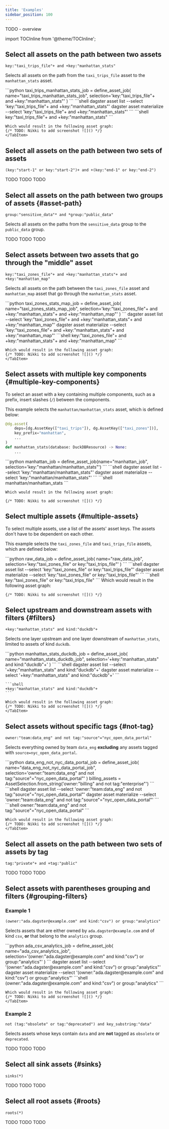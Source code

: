 ```yaml
---
title: 'Examples'
sidebar_position: 100
---
```


TODO - overview

import TOCInline from '@theme/TOCInline';

<TOCInline toc={toc} />

## Select all assets on the path between two assets

```shell
key:"taxi_trips_file"+ and +key:"manhattan_stats"
```

Selects all assets on the path from the `taxi_trips_file` asset to the `manhattan_stats` asset.

<Tabs groupId="examples">
    <TabItem value="python" label="Python">
    ```python
    taxi_trips_manhattan_stats_job = define_asset_job(
        name="taxi_trips_manhattan_stats_job", selection='key:"taxi_trips_file"+ and +key:"manhattan_stats"'
    )
    ```
    </TabItem>
    <TabItem value="cli" label="CLI">
    ```shell
    dagster asset list --select 'key:"taxi_trips_file"+ and +key:"manhattan_stats"'
    dagster asset materialize --select 'key:"taxi_trips_file"+ and +key:"manhattan_stats"'
    ```
    </TabItem>
    <TabItem value="dagster-ui" label="Dagster UI">
    ```shell
    key:"taxi_trips_file"+ and +key:"manhattan_stats"
    ```

    Which would result in the following asset graph:
    {/* TODO: Nikki to add screenshot ![]() */}
    </TabItem>
</Tabs>

## Select all assets on the path between two sets of assets

```shell
(key:"start-1" or key:"start-2")+ and +(key:"end-1" or key:"end-2")
```

<Tabs groupId="examples">
    <TabItem value="python" label="Python">
        TODO
    </TabItem>
    <TabItem value="cli" label="CLI">
        TODO
    </TabItem>
    <TabItem value="dagster-ui" label="Dagster UI">
        TODO
    </TabItem>
</Tabs>

## Select all assets on the path between two groups of assets \{#asset-path}

```shell
group:"sensitive_data"* and *group:"public_data"
```

Selects all assets on the paths from the `sensitive_data` group to the `public_data` group.

<Tabs groupId="examples">
    <TabItem value="python" label="Python">
        TODO
    </TabItem>
    <TabItem value="cli" label="CLI">
        TODO
    </TabItem>
    <TabItem value="dagster-ui" label="Dagster UI">
        TODO
    </TabItem>
</Tabs>

## Select assets between two assets that go through the "middle" asset

```shell
key:"taxi_zones_file"+ and +key:"manhattan_stats"+ and +key:"manhattan_map"
```

Selects all assets on the path between the `taxi_zones_file` asset and `manhattan_map` asset that go through the `manhattan_stats` asset.

<Tabs groupId="examples">
    <TabItem value="python" label="Python">
    ```python
    taxi_zones_stats_map_job = define_asset_job(
        name="taxi_zones_stats_map_job", selection='key:"taxi_zones_file"+ and +key:"manhattan_stats"+ and +key:"manhattan_map"'
    )
    ```
    </TabItem>
    <TabItem value="cli" label="CLI">
    dagster asset list --select 'key:"taxi_zones_file"+ and +key:"manhattan_stats"+ and +key:"manhattan_map"'
    dagster asset materialize --select 'key:"taxi_zones_file"+ and +key:"manhattan_stats"+ and +key:"manhattan_map"'
    </TabItem>
    <TabItem value="dagster-ui" label="Dagster UI">
    ```shell
    key:"taxi_zones_file"+ and +key:"manhattan_stats"+ and +key:"manhattan_map"
    ```

    Which would result in the following asset graph:
    {/* TODO: Nikki to add screenshot ![]() */}
    </TabItem>
</Tabs>

## Select assets with multiple key components \{#multiple-key-components}

To select an asset with a key containing multiple components, such as a prefix, insert slashes (`/`) between the components.

This example selects the `manhattan/manhattan_stats` asset, which is defined below:

```python
@dg.asset(
    deps=[dg.AssetKey(["taxi_trips"]), dg.AssetKey(["taxi_zones"])],
    key_prefix="manhattan",
    ...
)
def manhattan_stats(database: DuckDBResource) -> None:
    ...
```

<Tabs groupId="examples">
    <TabItem value="python" label="Python">
    ```python
    manhattan_job = define_asset_job(name="manhattan_job", selection='key:"manhattan/manhattan_stats"')
    ```
    </TabItem>
    <TabItem value="cli" label="CLI">
    ```shell
    dagster asset list --select 'key:"manhattan/manhattan_stats"'
    dagster asset materialize --select 'key:"manhattan/manhattan_stats"'
    ```
    </TabItem>
    <TabItem value="dagster-ui" label="Dagster UI">
    ```shell
    manhattan/manhattan_stats
    ```

    Which would result in the following asset graph:

    {/* TODO: Nikki to add screenshot ![]() */}

</TabItem>
</Tabs>

## Select multiple assets \{#multiple-assets}

To select multiple assets, use a list of the assets' asset keys. The assets don't have to be dependent on each other.

This example selects the `taxi_zones_file` and `taxi_trips_file` assets, which are defined below:

<Tabs groupId="examples">
    <TabItem value="python" label="Python">
    ```python
    raw_data_job = define_asset_job(
        name="raw_data_job", selection='key:"taxi_zones_file" or key:"taxi_trips_file"'
    )
    ```
    </TabItem>
    <TabItem value="cli" label="CLI">
    ```shell
    dagster asset list --select 'key:"taxi_zones_file" or key:"taxi_trips_file"'
    dagster asset materialize --select 'key:"taxi_zones_file" or key:"taxi_trips_file"'
    ```
    </TabItem>
    <TabItem value="dagster-ui" label="Dagster UI">
    ```shell
    key:"taxi_zones_file" or key:"taxi_trips_file"
    ```
    Which would result in the following asset graph:

    {/* TODO: Nikki to add screenshot ![]() */}

</TabItem>
</Tabs>

## Select upstream and downstream assets with filters \{#filters}

```shell
+key:"manhattan_stats" and kind:"duckdb"+
```

Selects one layer upstream and one layer downstream of `manhattan_stats`, limited to assets of kind `duckdb`.

<Tabs groupId="examples">
    <TabItem value="python" label="Python">
    ```python
    manhattan_stats_duckdb_job = define_asset_job(
        name="manhattan_stats_duckdb_job", selection='+key:"manhattan_stats" and kind:"duckdb"+'
    )
   ```
    </TabItem>
    <TabItem value="cli" label="CLI">
    ```shell
    dagster asset list --select '+key:"manhattan_stats" and kind:"duckdb"+'
    dagster asset materialize --select '+key:"manhattan_stats" and kind:"duckdb"+'
    ```
    </TabItem>
    <TabItem value="dagster-ui" label="Dagster UI">

    ```shell
    +key:"manhattan_stats" and kind:"duckdb"+
    ```

    Which would result in the following asset graph:
    {/* TODO: Nikki to add screenshot ![]() */}
    </TabItem>
</Tabs>

## Select assets without specific tags \{#not-tag}

```shell
owner:"team:data_eng" and not tag:"source"="nyc_open_data_portal"
```

Selects everything owned by team `data_eng` **excluding** any assets tagged with `source=nyc_open_data_portal`.

<Tabs groupId="examples">
    <TabItem value="python" label="Python">
    ```python
    data_eng_not_nyc_data_portal_job = define_asset_job(
        name="data_eng_not_nyc_data_portal_job", selection='owner:"team:data_eng" and not tag:"source"="nyc_open_data_portal"'
    )
    billing_assets = AssetSelection.from_string('owner:"billing" and not tag:"enterprise"')
    ```
    </TabItem>
    <TabItem value="cli" label="CLI">
    ```shell
    dagster asset list --select 'owner:"team:data_eng" and not tag:"source"="nyc_open_data_portal"'
    dagster asset materialize --select 'owner:"team:data_eng" and not tag:"source"="nyc_open_data_portal"'
    ```
    </TabItem>
    <TabItem value="dagster-ui" label="Dagster UI">
    ```shell
    owner:"team:data_eng" and not tag:"source"="nyc_open_data_portal"
    ```

    Which would result in the following asset graph:
    {/* TODO: Nikki to add screenshot ![]() */}
    </TabItem>
</Tabs>

## Select all assets on the path between two sets of assets by tag

```shell
tag:"private"+ and +tag:"public"
```

<Tabs groupId="examples">
    <TabItem value="python" label="Python">
        TODO
    </TabItem>
    <TabItem value="cli" label="CLI">
        TODO
    </TabItem>
    <TabItem value="dagster-ui" label="Dagster UI">
        TODO
    </TabItem>
</Tabs>

## Select assets with parentheses grouping and filters \{#grouping-filters}

### Example 1

```shell
(owner:"ada.dagster@example.com" and kind:"csv") or group:"analytics"
```

Selects assets that are either owned by `ada.dagster@example.com` and of kind `csv`, **or** that belong to the `analytics` group.

<Tabs groupId="examples">
    <TabItem value="python" label="Python">
    ```python
    ada_csv_analytics_job = define_asset_job(
        name="ada_csv_analytics_job", selection='(owner:"ada.dagster@example.com" and kind:"csv") or group:"analytics"'
    )
    ```
    </TabItem>
    <TabItem value="cli" label="CLI">
    dagster asset list --select '(owner:"ada.dagster@example.com" and kind:"csv") or group:"analytics"'
    dagster asset materialize --select '(owner:"ada.dagster@example.com" and kind:"csv") or group:"analytics"'
    </TabItem>
    <TabItem value="dagster-ui" label="Dagster UI">
    ```shell
    (owner:"ada.dagster@example.com" and kind:"csv") or group:"analytics"
    ```

    Which would result in the following asset graph:
    {/* TODO: Nikki to add screenshot ![]() */}
    </TabItem>
</Tabs>

### Example 2

```shell
not (tag:"obsolete" or tag:"deprecated") and key_substring:"data"
```

Selects assets whose keys contain `data` and are **not** tagged as `obsolete` or `deprecated`.

<Tabs groupId="examples">
    <TabItem value="python" label="Python">
        TODO
    </TabItem>
    <TabItem value="cli" label="CLI">
        TODO
    </TabItem>
    <TabItem value="dagster-ui" label="Dagster UI">
        TODO
    </TabItem>
</Tabs>

## Select all sink assets \{#sinks}

```shell
sinks(*)
```

<Tabs groupId="examples">
    <TabItem value="python" label="Python">
        TODO
    </TabItem>
    <TabItem value="cli" label="CLI">
        TODO
    </TabItem>
    <TabItem value="dagster-ui" label="Dagster UI">
        TODO
    </TabItem>
</Tabs>

## Select all root assets \{#roots}

```shell
roots(*)
```

<Tabs groupId="examples">
    <TabItem value="python" label="Python">
        TODO
    </TabItem>
    <TabItem value="cli" label="CLI">
        TODO
    </TabItem>
    <TabItem value="dagster-ui" label="Dagster UI">
        TODO
    </TabItem>
</Tabs>